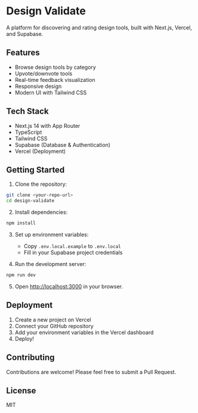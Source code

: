 # Design Validate

A platform for discovering and rating design tools, built with Next.js, Vercel, and Supabase.

## Features

- Browse design tools by category
- Upvote/downvote tools
- Real-time feedback visualization
- Responsive design
- Modern UI with Tailwind CSS

## Tech Stack

- Next.js 14 with App Router
- TypeScript
- Tailwind CSS
- Supabase (Database & Authentication)
- Vercel (Deployment)

## Getting Started

1. Clone the repository:
```bash
git clone <your-repo-url>
cd design-validate
```

2. Install dependencies:
```bash
npm install
```

3. Set up environment variables:
   - Copy `.env.local.example` to `.env.local`
   - Fill in your Supabase project credentials

4. Run the development server:
```bash
npm run dev
```

5. Open [http://localhost:3000](http://localhost:3000) in your browser.

## Deployment

1. Create a new project on Vercel
2. Connect your GitHub repository
3. Add your environment variables in the Vercel dashboard
4. Deploy!

## Contributing

Contributions are welcome! Please feel free to submit a Pull Request.

## License

MIT
